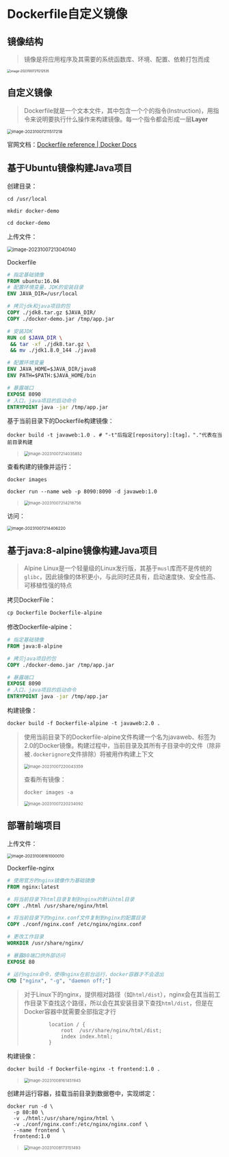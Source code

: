 # Dockerfile自定义镜像

## 镜像结构

> 镜像是将应用程序及其需要的系统函数库、环境、配置、依赖打包而成

<img src="img/4.Dockerfile自定义镜像/image-20231007211212535.png" alt="image-20231007211212535" style="zoom:50%;" />

## 自定义镜像

> Dockerfile就是一个文本文件，其中包含一个个的指令(Instruction)，用指令来说明要执行什么操作来构建镜像。每一个指令都会形成一层**Layer**

<img src="img/4.Dockerfile自定义镜像/image-20231007211517218.png" alt="image-20231007211517218" style="zoom: 67%;" />

官网文档：[Dockerfile reference | Docker Docs](https://docs.docker.com/engine/reference/builder/)

## 基于Ubuntu镜像构建Java项目

创建目录：

```
cd /usr/local

mkdir docker-demo

cd docker-demo
```

上传文件：

<img src="img/4.Dockerfile自定义镜像/image-20231007213040140.png" alt="image-20231007213040140" style="zoom: 80%;" />

Dockerfile

```dockerfile
# 指定基础镜像
FROM ubuntu:16.04
# 配置环境变量，JDK的安装目录
ENV JAVA_DIR=/usr/local

# 拷贝jdk和java项目的包
COPY ./jdk8.tar.gz $JAVA_DIR/
COPY ./docker-demo.jar /tmp/app.jar

# 安装JDK
RUN cd $JAVA_DIR \
 && tar -xf ./jdk8.tar.gz \
 && mv ./jdk1.8.0_144 ./java8

# 配置环境变量
ENV JAVA_HOME=$JAVA_DIR/java8
ENV PATH=$PATH:$JAVA_HOME/bin

# 暴露端口
EXPOSE 8090
# 入口，java项目的启动命令
ENTRYPOINT java -jar /tmp/app.jar
```

基于当前目录下的Dockerfile构建镜像：

```
docker build -t javaweb:1.0 . # "-t"后指定[repository]:[tag]，"."代表在当前目录构建
```

> <img src="img/4.Dockerfile自定义镜像/image-20231007214035852.png" alt="image-20231007214035852" style="zoom: 67%;" />

查看构建的镜像并运行：

```
docker images

docker run --name web -p 8090:8090 -d javaweb:1.0
```

> <img src="img/4.Dockerfile自定义镜像/image-20231007214218756.png" alt="image-20231007214218756" style="zoom:67%;" />

访问：

<img src="img/4.Dockerfile自定义镜像/image-20231007214406220.png" alt="image-20231007214406220" style="zoom:67%;" />

## 基于java:8-alpine镜像构建Java项目

> Alpine Linux是一个轻量级的Linux发行版，其基于`musl`库而不是传统的`glibc`，因此镜像的体积更小，与此同时还具有，启动速度快、安全性高、可移植性强的特点

拷贝DockerFile：

```dockerfile
cp Dockerfile Dockerfile-alpine
```

修改Dockerfile-alpine：

```dockerfile
# 指定基础镜像
FROM java:8-alpine

# 拷贝java项目的包
COPY ./docker-demo.jar /tmp/app.jar

# 暴露端口
EXPOSE 8090
# 入口，java项目的启动命令
ENTRYPOINT java -jar /tmp/app.jar
```

构建镜像：

```
docker build -f Dockerfile-alpine -t javaweb:2.0 .
```

> 使用当前目录下的Dockerfile-alpine文件构建一个名为javaweb、标签为2.0的Docker镜像。构建过程中，当前目录及其所有子目录中的文件（除非被`.dockerignore`文件排除）将被用作构建上下文
>
> <img src="img/4.Dockerfile自定义镜像/image-20231007220043359.png" alt="image-20231007220043359" style="zoom:67%;" />
>
> 查看所有镜像：
>
> ```
> docker images -a
> ```
>
> <img src="img/4.Dockerfile自定义镜像/image-20231007220234092.png" alt="image-20231007220234092" style="zoom:67%;" />

## 部署前端项目

上传文件：

<img src="img/4.Dockerfile自定义镜像/image-20231008161000010.png" alt="image-20231008161000010" style="zoom:67%;" />

Dockerfile-nginx

```dockerfile
# 使用官方的nginx镜像作为基础镜像
FROM nginx:latest

# 将当前目录下html目录复制到nginx的默认html目录
COPY ./html /usr/share/nginx/html

# 将当前目录下的nginx.conf文件复制到nginx的配置目录
COPY ./conf/nginx.conf /etc/nginx/nginx.conf

# 更改工作目录
WORKDIR /usr/share/nginx/

# 暴露80端口供外部访问
EXPOSE 80

# 运行nginx命令，使得nginx在前台运行，docker容器才不会退出
CMD ["nginx", "-g", "daemon off;"]
```

> 对于Linux下的nginx，提供相对路径（如`html/dist`），nginx会在其当前工作目录下查找这个路径，所以会在其安装目录下查找`html/dist`，但是在Docker容器中就需要全部指定才行
>
> ```
>         location / {
>             root  /usr/share/nginx/html/dist;
>             index index.html;
>         }
> ```

构建镜像：

```
docker build -f Dockerfile-nginx -t frontend:1.0 .
```

> <img src="img/4.Dockerfile自定义镜像/image-20231008161451945.png" alt="image-20231008161451945" style="zoom:67%;" />

创建并运行容器，挂载当前目录到数据卷中，实现绑定：

```
docker run -d \
  -p 80:80 \
  -v ./html:/usr/share/nginx/html \
  -v ./conf/nginx.conf:/etc/nginx/nginx.conf \
  --name frontend \
  frontend:1.0
```

> <img src="img/4.Dockerfile自定义镜像/image-20231008173151493.png" alt="image-20231008173151493" style="zoom:67%;" />
